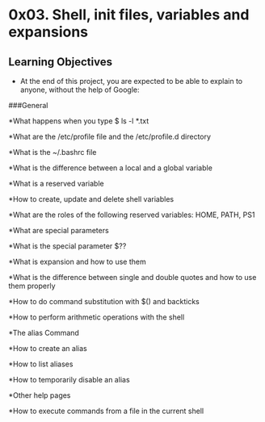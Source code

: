 # 0x03. Shell, init files, variables and expansions

## Learning Objectives

* At the end of this project, you are expected to be able to explain to anyone, without the help of Google:

###General

*What happens when you type $ ls -l *.txt

*What are the /etc/profile file and the /etc/profile.d directory

*What is the ~/.bashrc file

*What is the difference between a local and a global variable

*What is a reserved variable

*How to create, update and delete shell variables

*What are the roles of the following reserved variables: HOME, PATH, PS1

*What are special parameters

*What is the special parameter $??

*What is expansion and how to use them

*What is the difference between single and double quotes and how to use them properly

*How to do command substitution with $() and backticks

*How to perform arithmetic operations with the shell

*The alias Command

*How to create an alias

*How to list aliases

*How to temporarily disable an alias

*Other help pages

*How to execute commands from a file in the current shell

